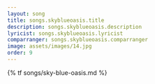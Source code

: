 ```yaml
---
layout: song
title: songs.skyblueoasis.title
description: songs.skyblueoasis.description
lyricist: songs.skyblueoasis.lyricist
comparranger: songs.skyblueoasis.comparranger
image: assets/images/14.jpg
order: 9
---
```


{% tf songs/sky-blue-oasis.md %}
